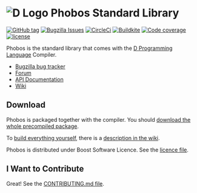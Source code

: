 ![D Logo](http://dlang.org/images/dlogo.png) Phobos Standard Library
===================================================================

[![GitHub tag](https://img.shields.io/github/tag/dlang/phobos.svg?maxAge=86400)](https://github.com/dlang/phobos/releases)
[![Bugzilla Issues](https://img.shields.io/badge/issues-Bugzilla-green.svg)](https://issues.dlang.org/buglist.cgi?component=phobos&list_id=220147&product=D&resolution=---)
[![CircleCi](https://img.shields.io/circleci/project/dlang/phobos/master.svg?maxAge=86400)](https://circleci.com/gh/dlang/phobos)
[![Buildkite](https://badge.buildkite.com/01509e75200b3e9576028fe52c4546d6a6a9ad81aaf31a8790.svg?branch=master)](https://buildkite.com/dlang/phobos)
[![Code coverage](https://img.shields.io/codecov/c/github/dlang/phobos.svg?maxAge=86400)](https://codecov.io/gh/dlang/phobos)
[![license](https://img.shields.io/github/license/dlang/phobos.svg)](https://github.com/dlang/phobos/blob/master/LICENSE_1_0.txt)

Phobos is the standard library that comes with the
[D Programming Language](http://dlang.org) Compiler.


* [Bugzilla bug tracker](http://d.puremagic.com/issues/)
* [Forum](http://forum.dlang.org/)
* [API Documentation](http://dlang.org/phobos/)
* [Wiki](http://wiki.dlang.org/)

Download
--------

Phobos is packaged together with the compiler.
You should
[download the whole precompiled package](http://dlang.org/download.html).

To [build everything yourself](http://wiki.dlang.org/Building_DMD),
there is a [description in the wiki](http://wiki.dlang.org/Building_DMD).

Phobos is distributed under Boost Software Licence.
See the [licence file](LICENSE_1_0.txt).

I Want to Contribute
--------------------

Great!
See the [CONTRIBUTING.md file](CONTRIBUTING.md).

